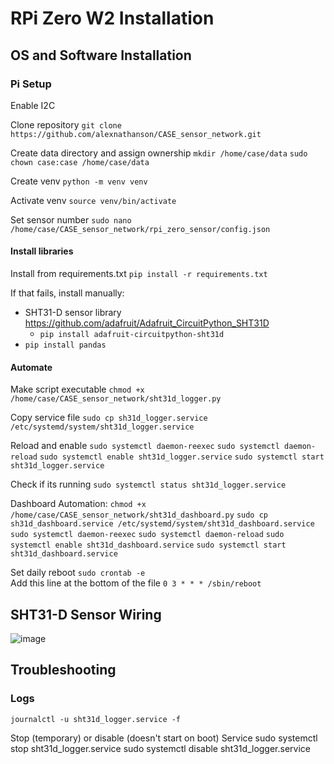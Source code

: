 # RPi Zero W2 Installation

## OS and Software Installation

### Pi Setup
Enable I2C

Clone repository
`git clone https://github.com/alexnathanson/CASE_sensor_network.git`

Create data directory and assign ownership
`mkdir /home/case/data`
`sudo chown case:case /home/case/data`

Create venv
`python -m venv venv`

Activate venv
`source venv/bin/activate`

Set sensor number
`sudo nano /home/case/CASE_sensor_network/rpi_zero_sensor/config.json`

#### Install libraries

Install from requirements.txt
`pip install -r requirements.txt`

If that fails, install manually:

* SHT31-D sensor library https://github.com/adafruit/Adafruit_CircuitPython_SHT31D
	* `pip install adafruit-circuitpython-sht31d`
* `pip install pandas`

#### Automate

Make script executable
`chmod +x /home/case/CASE_sensor_network/sht31d_logger.py`

Copy service file
`sudo cp sh31d_logger.service /etc/systemd/system/sht31d_logger.service`

Reload and enable
`sudo systemctl daemon-reexec`
`sudo systemctl daemon-reload`
`sudo systemctl enable sht31d_logger.service`
`sudo systemctl start sht31d_logger.service`

Check if its running
`sudo systemctl status sht31d_logger.service`

Dashboard Automation:
`chmod +x /home/case/CASE_sensor_network/sht31d_dashboard.py`
`sudo cp sh31d_dashboard.service /etc/systemd/system/sht31d_dashboard.service`
`sudo systemctl daemon-reexec`
`sudo systemctl daemon-reload`
`sudo systemctl enable sht31d_dashboard.service`
`sudo systemctl start sht31d_dashboard.service`

Set daily reboot
`sudo crontab -e`<br>
Add this line at the bottom of the file `0 3 * * * /sbin/reboot`

## SHT31-D Sensor Wiring
![image](https://cdn-learn.adafruit.com/assets/assets/000/101/432/medium640/adafruit_products_SHT31_RasPi_breadboard_bb.jpg?1618427246)

## Troubleshooting

### Logs
`journalctl -u sht31d_logger.service -f`

Stop (temporary) or disable (doesn't start on boot) Service
sudo systemctl stop sht31d_logger.service
sudo systemctl disable sht31d_logger.service